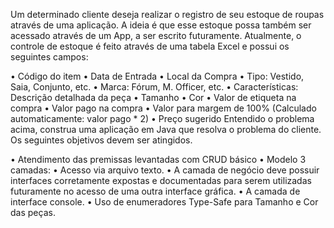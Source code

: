 
Um determinado cliente deseja realizar o registro de seu estoque de roupas através de uma aplicação. A ideia é que esse estoque possa também ser acessado através de um App, a ser escrito futuramente. Atualmente, o controle de estoque é feito através de uma tabela Excel e possui os seguintes campos:

• Código do item
• Data de Entrada
• Local da Compra
• Tipo: Vestido, Saia, Conjunto, etc.
• Marca: Fórum, M. Officer, etc.
• Características: Descrição detalhada da peça
• Tamanho
• Cor
• Valor de etiqueta na compra
• Valor pago na compra
• Valor para margem de 100% (Calculado automaticamente: valor pago * 2)
• Preço sugerido 
Entendido o problema acima, construa uma aplicação em Java que resolva o problema do cliente. Os seguintes objetivos devem ser atingidos.

• Atendimento das premissas levantadas com CRUD básico
• Modelo 3 camadas:
• Acesso via arquivo texto.
• A camada de negócio deve possuir interfaces corretamente expostas e documentadas para serem utilizadas futuramente no acesso de uma outra interface gráfica.
• A camada de interface console.
• Uso de enumeradores Type-Safe para Tamanho e Cor das peças.
